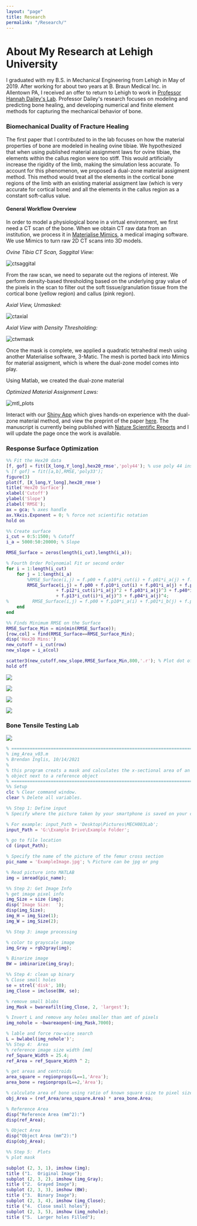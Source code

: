 ```yaml
---
layout: "page"
title: Research
permalink: "/Research/"
---
```

# About My Research at Lehigh University
I graduated with my B.S. in Mechanical Engineering from Lehigh in May of 2019. After working for about two years at B. Braun Medical Inc. in Allentown PA, I received an offer to return to Lehigh to work in [Professor Hannah Dailey's Lab](https://engineering.lehigh.edu/faculty/hannah-dailey). Professor Dailey's research focuses on modeling and predicting bone healing, and developing numerical and finite element methods for capturing the mechanical behavior of bone. 

### Biomechanical Duality of Fracture Healing 
The first paper that I contributed to in the lab focuses on how the material properties of bone are modeled in healing ovine tibiae. We hypothesized that when using published material assignment laws for ovine tibiae, the elements within the callus region were too stiff. This would artificially increase the rigidity of the limb, making the simulation less accurate. To account for this phenomenon, we proposed a dual-zone material assigment method. This method would treat all the elements in the cortical bone regions of the limb with an existing material assigment law (which is very accurate for cortical bone) and all the elements in the callus region as a constant soft-callus value. 

#### General Workflow Overview
In order to model a physiological bone in a virtual environment, we first need a CT scan of the bone. When we obtain CT raw data from an institution, we process it in [Materialise Mimics](https://www.materialise.com/en/medical/mimics-innovation-suite?gclid=Cj0KCQiAwqCOBhCdARIsAEPyW9mI4ciuwK4pqxVt6gYf65UzKGECpJiaw_xbOpOUDO6i_n-aAH451F4aAjGmEALw_wcB), a medical imaging software. We use Mimics to turn raw 2D CT scans into 3D models.

*Ovine Tibia CT Scan, Saggital View:*

![ctsaggital](/assets/Images/Research/ct_saggital.png)

From the raw scan, we need to separate out the regions of interest. We perform density-based thresholding based on the underlying gray value of the pixels in the scan to filter out the soft tissue/granulation tissue from the cortical bone (yellow region) and callus (pink region). 

*Axial View, Unmasked:*

![ctaxial](/assets/Images/Research/ct_axial.png)

*Axial View with Density Thresholding:*

![ctwmask](/assets/Images/Research/ct_axial_mask.png)

Once the mask is complete, we applied a quadratic tetrahedral mesh using another Materialise software, 3-Matic. The mesh is ported back into Mimics for material assigment, which is where the dual-zone model comes into play.

Using Matlab, we created the dual-zone material 


*Optimized Material Assignment Laws:*

![mtl_plots](/assets/Images/Research/cutoffs_plot.png)

Interact with our [Shiny App](https://inglis-lu-orthomech.shinyapps.io/Mtl_Opt_Vis/?_inputs_&mod=null&sidebarCollapsed=false&cutoff=0&sidebarItemExpanded=null) which gives hands-on experience with the dual-zone material method, and view the preprint of the paper [here](https://engrxiv.org/nxv9a/). The manuscript is currently being published with [Nature Scientific Reports](https://www.nature.com/srep/) and I will update the page once the work is available.

### Response Surface Optimization

```matlab
%% Fit the Hex20 data
[f, gof] = fit([X_long,Y_long],hex20_rmse','poly44'); % use poly 44 instead?
% [f gof] = fit([a,b],RMSE,'poly33');
figure(3)
plot(f, [X_long,Y_long],hex20_rmse')
title('Hex20 Surface')
xlabel('Cutoff')
ylabel('Slope')
zlabel('RMSE');
ax = gca; % axes handle
ax.YAxis.Exponent = 0; % force not scientific notation
hold on

%% Create surface
i_cut = 0:5:1500; % Cutoff
i_a = 5000:50:20000; % Slope

RMSE_Surface = zeros(length(i_cut),length(i_a));

% Fourth Order Polynomial Fit or second order
for i = 1:length(i_cut)
    for j = 1:length(i_a)
        %RMSE_Surface(i,j) = f.p00 + f.p10*i_cut(i) + f.p01*i_a(j) + f.p20*i_cut(i)^2 + f.p11*i_cut(i)*i_a(j) + f.p02*i_a(j)^2;
        RMSE_Surface(i,j) = f.p00 + f.p10*i_cut(i) + f.p01*i_a(j) + f.p20*i_cut(i)^2 + f.p11*i_cut(i)*i_a(j) + f.p02*i_a(j)^2 + f.p30*i_cut(i)^3 + f.p21*i_cut(i)^2*i_a(j)...
                   + f.p12*i_cut(i)*i_a(j)^2 + f.p03*i_a(j)^3 + f.p40*i_cut(i)^4 + f.p31*i_cut(i)^3*i_a(j) + f.p22*i_cut(i)^2*i_a(j)^2 ...
                   + f.p13*i_cut(i)*i_a(j)^3 + f.p04*i_a(j)^4;
%         RMSE_Surface(i,j) = f.p00 + f.p10*i_a(i) + f.p01*i_b(j) + f.p20*i_a(i)^2 + f.p11*i_a(i)*i_b(j) + f.p02*i_b(j)^2 + f.p30*i_a(i)^3 + f.p21*i_a(i)^2*i_b(j) + f.p12*i_a(i)*i_b(j)^2 + f.p03*i_b(j)^3;
    end
end

%% Finds Minimum RMSE on the Surface
RMSE_Surface_Min = min(min(RMSE_Surface));
[row,col] = find(RMSE_Surface==RMSE_Surface_Min);
disp('Hex20 Mins:')
new_cutoff = i_cut(row)
new_slope = i_a(col)

scatter3(new_cutoff,new_slope,RMSE_Surface_Min,800,'.r'); % Plot dot of min on figure 1 (size 300)
hold off
```

![](/assets/Images/Research/tet10example.png)

![](/assets/Images/Research/hex20example.png)

![](/assets/Images/Research/tet10surf.png)

![](/assets/Images/Research/hex20surf.png)



### Bone Tensile Testing Lab

![](/assets/Images/Research/lab_overview.PNG)

```matlab
% =========================================================================
% img_Area_v03.m
% Brendan Inglis, 10/14/2021
%
% this program creats a mask and calculates the x-sectional area of an
% object next to a reference object
% =========================================================================
%% Setup
clc % Clear command window.
clear % Delete all variables.

%% Step 1: Define input
% Specify where the picture taken by your smartphone is saved on your computer

% For example: input_Path = 'Desktop\Pictures\MECH003Lab';
input_Path = 'G:\Example Drive\Example Folder';

% go to file location
cd (input_Path);

% Specify the name of the picture of the femur cross section
pic_name = 'ExampleImage.jpg'; % Picture can be jpg or png

% Read picture into MATLAB
img = imread(pic_name); 

%% Step 2: Get Image Info
% get image pixel info
img_Size = size (img);
disp('Image Size:  ');
disp(img_Size);
img_H = img_Size(1);
img_W = img_Size(2);

%% Step 3: image processing

% color to grayscale image
img_Gray = rgb2gray(img);

% Binarize image 
BW = imbinarize(img_Gray);

%% Step 4: clean up binary
% Close small holes
se = strel('disk', 10);
img_Close = imclose(BW, se);

% remove small blobs
img_Mask = bwareafilt(img_Close, 2, 'largest');

% Invert L and remove any holes smaller than amt of pixels
img_nohole = ~bwareaopen(~img_Mask,7000);

% lable and force row-wise search
L = bwlabel(img_nohole')';
%% Step 4:  Area
% reference image size width [mm]
ref_Square_Width = 25.4;
ref_Area = ref_Square_Width ^ 2;

% get areas and centroids
area_square = regionprops(L==1,'Area');
area_bone = regionprops(L==2,'Area');

% calculate area of bone using ratio of known square size to pixel size
obj_Area = (ref_Area/area_square.Area) * area_bone.Area;

% Reference Area
disp("Reference Area (mm^2):")
disp(ref_Area);

% Object Area
disp("Object Area (mm^2):")
disp(obj_Area);

%% Step 5:  Plots
% plot mask

subplot (2, 3, 1), imshow (img);
title ("1.  Original Image");
subplot (2, 3, 2), imshow (img_Gray);
title ("2.  Grayed Image");
subplot (2, 3, 3), imshow (BW);
title ("3.  Binary Image");
subplot (2, 3, 4), imshow (img_Close);
title ("4.  Close small holes");
subplot (2, 3, 5), imshow (img_nohole);
title ("5.  Larger holes Filled");
```
